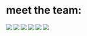 <h1> meet the team: </h1>

<img align="center" src="https://github-readme-stats.vercel.app/api?username=proJM-Coding&show_icons=true&theme=dark" />
  
<img align="center" src="https://github-readme-stats.vercel.app/api/top-langs/?username=proJM-Coding&layout=compact&theme=dark" />

<img align="center" src="https://github-readme-stats.vercel.app/api?username=Planeflyer11&show_icons=true&theme=dark" />
  
<img align="center" src="https://github-readme-stats.vercel.app/api/top-langs/?username=Planeflyer11&layout=compact&theme=dark" />

<img align="center" src="https://github-readme-stats.vercel.app/api?username=SliderOnTheBlack&show_icons=true&theme=dark" />
  
<img align="center" src="https://github-readme-stats.vercel.app/api/top-langs/?username=SliderOnTheBlack&layout=compact&theme=dark" />
